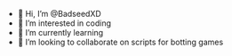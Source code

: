 - 👋 Hi, I’m @BadseedXD
- 👀 I’m interested in coding
- 🌱 I’m currently learning 
- 💞️ I’m looking to collaborate on scripts for botting games


<!---
BadseedXD/BadseedXD is a ✨ special ✨ repository because its `README.md` (this file) appears on your GitHub profile.
You can click the Preview link to take a look at your changes.
--->
